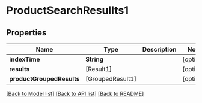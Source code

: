 # ProductSearchResullts1

## Properties
Name | Type | Description | Notes
------------ | ------------- | ------------- | -------------
**indexTime** | **String** |  | [optional] 
**results** | [Result1] |  | [optional] 
**productGroupedResults** | [GroupedResult1] |  | [optional] 

[[Back to Model list]](../README.md#documentation-for-models) [[Back to API list]](../README.md#documentation-for-api-endpoints) [[Back to README]](../README.md)



